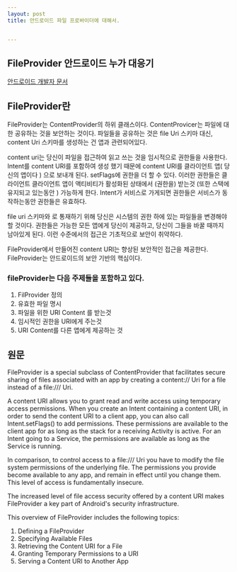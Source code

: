 ```yaml
---
layout: post
title: 안드로이드 파일 프로바이더에 대해서.


---
```


## FileProvider 안드로이드 누가 대응기 

[안드로이드 개발자 문서](https://developer.android.com/reference/android/support/v4/content/FileProvider.html)
## FileProvider란 
FileProvider는 ContentProvider의 하위 클래스이다. ContentProvicer는 파일에 대한 공유하는 것을 보안하는 것이다. 파일들을 공유하는 것은 file Uri 스키마 대신, content Uri 스키마를 생성하는 건 앱과 관련되어있다. 

content uri는 당신이 파일을 접근하여 읽고 쓰는 것을 임시적으로 권한들을 사용한다. Intent를 content URI를 포함하여 생성 했기 때문에 content URI를 클라이언트 앱( 당신의 앱이다 ) 으로 보내개 된다. setFlags에 권한을 더 할 수 있다. 이러한 권한들은 클라이언트   클라이언트 앱이 액티비티가 활성화된 상태에서 (권한을) 받는것 (또한 스택에 유지되고 있는동안 ) 가능하게 한다. Intent가 서비스로 가게되면 권한들은 서비스가 동작하는동안 권한들은 유효하다. 

file uri 스키마와 로 통재하기 위해 당신은 시스템의 권한 하에 있는 파일들을 변경해야 할 것이다. 권한들은 가능한 모든 앱에게 당신이 제공하고, 당신이 그들을 바꿀 때까지 남아있게 된다. 이런 수준에서의 접근은 기초적으로 보안이 취약하다.   

FileProvider에서 만들어진 content URI는 향상된 보안적인 접근을 제공한다. FileProvider는 안드로이드의 보안 기반의 핵심이다. 

### fileProvider는 다음 주제들을 포함하고 있다.

1. FilProvider 정의
2. 유효한 파일 명시
3. 파일을 위한 URI Content 를 받는것 
4. 임시적인 권한을 URI에게 주는것 
5. URI Content를 다른 앱에게 제공하는 것

## 원문 

FileProvider is a special subclass of ContentProvider that facilitates secure sharing of files associated with an app by creating a content:// Uri for a file instead of a file:/// Uri.

A content URI allows you to grant read and write access using temporary access permissions. When you create an Intent containing a content URI, in order to send the content URI to a client app, you can also call Intent.setFlags() to add permissions. These permissions are available to the client app for as long as the stack for a receiving Activity is active. For an Intent going to a Service, the permissions are available as long as the Service is running.

In comparison, to control access to a file:/// Uri you have to modify the file system permissions of the underlying file. The permissions you provide become available to any app, and remain in effect until you change them. This level of access is fundamentally insecure.

The increased level of file access security offered by a content URI makes FileProvider a key part of Android's security infrastructure.

This overview of FileProvider includes the following topics:

1. Defining a FileProvider
2. Specifying Available Files
3. Retrieving the Content URI for a File
4. Granting Temporary Permissions to a URI
5. Serving a Content URI to Another App
